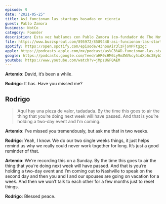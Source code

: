 ```yaml
---
episode: 9
date: "2021-05-25"
title: Así funcionan las startups basadas en ciencia
guest: Pablo Zamora
business: NotCo
category: Founder
description: Esta vez hablamos con Pablo Zamora (co-fundador de The NotCompany, biotecnólogo, investigador y empresario) acerca de las startups de investigación científica, sus reflexiones para emprendedores y su experiencia fundando, impulsando e invirtiendo en startups latinoamericanas.
file: https://www.buzzsprout.com/895972/8589448-asi-funcionan-las-startups-basadas-en-ciencia-pablo-zamora-notco.mp3?download=true
spotify: https://open.spotify.com/episode/43nouAir3lzFjoVPFtgzgc
apple: https://podcasts.apple.com/mx/podcast/as%C3%AD-funcionan-las-startups-basadas-en-ciencia-pablo/id1500473556?i=1000523118936
google: https://podcasts.google.com/feed/aHR0cHM6Ly9mZWVkcy5idXp6c3Byb3V0LmNvbS84OTU5NzIucnNz/episode/QnV6enNwcm91dC04NTg5NDQ4
youtube: https://www.youtube.com/watch?v=jMpzUGFQAEM
---
```


**Artemio**: David, it’s been a while.

**Rodrigo**: It has. Have you missed me?

## Rodrigo

> Aquí hay una pieza de valor, tadadada. By the time this goes to air the thing that you’re doing next week will have passed. And that is you’re holding a two-day event and I’m coming.


**Artemio**: I’ve missed you tremendously, but ask me that in two weeks.

**Rodrigo**: Yeah, I know. We do our two single weeks things, it just helps remind us why we really could never work together for long. It’s just a good reminder of that.

**Artemio**: We’re recording this on a Sunday. By the time this goes to air the thing that you’re doing next week will have passed. And that is you’re holding a two-day event and I’m coming out to Nashville to speak on the second day and then you and I and our spouses are going on vacation for a week. And then we won’t talk to each other for a few months just to reset things.

**Rodrigo**: Blessed peace.
